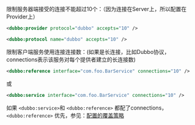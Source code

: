 限制服务器端接受的连接不能超过10个：（因为连接在Server上，所以配置在Provider上）

```xml
<dubbo:provider protocol="dubbo" accepts="10" />
```

```xml
<dubbo:protocol name="dubbo" accepts="10" />
```

限制客户端服务使用连接连接数：(如果是长连接，比如Dubbo协议，connections表示该服务对每个提供者建立的长连接数)

```xml
<dubbo:reference interface="com.foo.BarService" connections="10" />
```

或

```xml
<dubbo:service interface="com.foo.BarService" connections="10" />
```

如果 `<dubbo:service>`和 `<dubbo:reference>` 都配了connections，`<dubbo:reference>` 优先，参见：[配置的覆盖策略](../configuration/xml.md)

